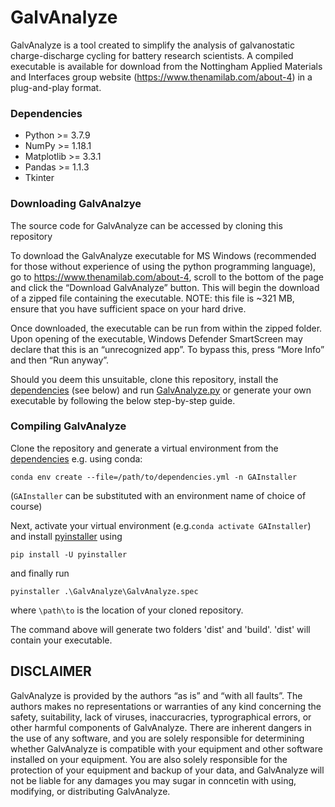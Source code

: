 # GalvAnalyze
GalvAnalyze is a tool created to simplify the analysis of galvanostatic charge-discharge cycling for battery research scientists. A compiled executable is available for download from the Nottingham Applied Materials and Interfaces group website (https://www.thenamilab.com/about-4) in a plug-and-play format.

### Dependencies
* Python >= 3.7.9
* NumPy >= 1.18.1
* Matplotlib >= 3.3.1
* Pandas >= 1.1.3
* Tkinter

### Downloading GalvAnalzye

The source code for GalvAnalyze can be accessed by cloning this repository

To download the GalvAnalyze executable for MS Windows (recommended for those without experience of using the python programming language), go to https://www.thenamilab.com/about-4, scroll to the bottom of the page and click the “Download GalvAnalyze” button. This will begin the download of a zipped file containing the executable. NOTE: this file is ~321 MB, ensure that you have sufficient space on your hard drive.

Once downloaded, the executable can be run from within the zipped folder. Upon opening of the executable, Windows Defender SmartScreen may declare that this is an “unrecognized app”. To bypass this, press “More Info” and then “Run anyway”.

Should you deem this unsuitable, clone this repository, install the [dependencies](https://github.com/LukasRier/GalvAnalyze/blob/main/dependencies.yml "dependencies") (see below) and run [GalvAnalyze.py](https://github.com/LukasRier/GalvAnalyze/blob/main/GalvAnalyze.py "GalvAnalyze.py")  or generate your own executable by following the below step-by-step guide.

### Compiling GalvAnalyze

Clone the repository and generate a virtual environment from the [dependencies](https://github.com/LukasRier/GalvAnalyze/blob/main/dependencies.yml "dependencies") e.g. using conda:

```
conda env create --file=/path/to/dependencies.yml -n GAInstaller
```

(`GAInstaller` can be substituted with an environment name of choice of course)

Next, activate your virtual environment (e.g.`conda activate GAInstaller`) and install [pyinstaller](https://pyinstaller.org/en/stable/# "pyinstaller") using
```
pip install -U pyinstaller
```
and finally run
```
pyinstaller .\GalvAnalyze\GalvAnalyze.spec
```
where `\path\to` is the location of your cloned repository.

The command above will generate two folders \'dist\' and \'build\'.
\'dist\' will contain your executable.

## DISCLAIMER
GalvAnalyze is provided by the authors “as is” and “with all faults”. The authors makes no representations or warranties of any kind concerning the safety, suitability, lack of viruses, inaccuracries, typrographical errors, or other harmful components of GalvAnalyze. There are inherent dangers in the use of any software, and you are solely responsible for determining whether GalvAnalyze is compatible with your equipment and other software installed on your equipment. You are also solely responsible for the protection of your equipment and backup of your data, and GalvAnalyze will not be liable for any damages you may sugar in conncetin with using, modifying, or distributing GalvAnalyze.
